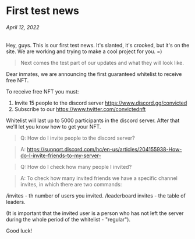 # First test news

###### April 12, 2022 ######

Hey, guys. This is our first test news. It's slanted, it's crooked, but it's on the site. We are working and trying to make a cool project for you. =)

>Next comes the test part of our updates and what they will look like.

Dear inmates, we are announcing the first guaranteed whitelist to receive free NFT.

To receive free NFT you must:
1. Invite 15 people to the discord server https://www.discord.gg/convicted
2. Subscribe to our https://www.twitter.com/convictednft

Whitelist will last up to 5000 participants in the discord server. After that we'll let you know how to get your NFT.

>Q: How do I invite people to the discord server?

>A: https://support.discord.com/hc/en-us/articles/204155938-How-do-I-invite-friends-to-my-server-

>Q: How do I check how many people I invited?

>A: To check how many invited friends we have a specific channel invites, in which there are two commands:

/invites - th number of users you invited.
/leaderboard invites - the table of leaders.

(It is important that the invited user is a person who has not left the server during the whole period of the whitelist - "regular").

Good luck!
